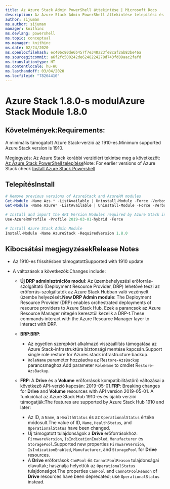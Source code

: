 ```yaml
---
title: Az Azure Stack Admin PowerShell áttekintése | Microsoft Docs
description: Az Azure Stack Admin PowerShell áttekintése telepítési és konfigurációs utasításokkal.
author: sijuman
ms.author: sijuman
manager: knithinc
ms.devlang: powershell
ms.topic: conceptual
ms.manager: knithinc
ms.date: 02/24/2020
ms.openlocfilehash: ec406c80de6b457f7e340a23fe8caf2ab83be46a
ms.sourcegitcommit: a6f2fc500242de6248224278d743fd09aac2fafd
ms.translationtype: HT
ms.contentlocale: hu-HU
ms.lasthandoff: 03/04/2020
ms.locfileid: "78264410"
---
```

# <a name="azure-stack-module-180"></a><span data-ttu-id="6254d-103">Azure Stack 1.8.0-s modul</span><span class="sxs-lookup"><span data-stu-id="6254d-103">Azure Stack Module 1.8.0</span></span>

## <a name="requirements"></a><span data-ttu-id="6254d-104">Követelmények:</span><span class="sxs-lookup"><span data-stu-id="6254d-104">Requirements:</span></span>

<span data-ttu-id="6254d-105">A minimális támogatott Azure Stack-verzió az 1910-es.</span><span class="sxs-lookup"><span data-stu-id="6254d-105">Minimum supported Azure Stack version is 1910.</span></span>

<span data-ttu-id="6254d-106">Megjegyzés: Az Azure Stack korábbi verzióiért tekintse meg a következőt: [Az Azure Stack PowerShell telepítése](https://docs.microsoft.com/azure/azure-stack/azure-stack-powershell-install#install-azure-stack-powershell)</span><span class="sxs-lookup"><span data-stu-id="6254d-106">Note: For earlier versions of Azure Stack check [Install Azure Stack Powershell](https://docs.microsoft.com/azure/azure-stack/azure-stack-powershell-install#install-azure-stack-powershell)</span></span>

## <a name="install"></a><span data-ttu-id="6254d-107">Telepítés</span><span class="sxs-lookup"><span data-stu-id="6254d-107">Install</span></span>

```powershell
# Remove previous versions of AzureStack and AzureRM modules
Get-Module -Name Azs.* -ListAvailable | Uninstall-Module -Force -Verbose
Get-Module -Name Azure* -ListAvailable | Uninstall-Module -Force -Verbose

# Install and import the API Version Modules required by Azure Stack into the current PowerShell session.
Use-AzureRmProfile -Profile 2019-03-01-hybrid -Force

# Install Azure Stack Admin Module
Install-Module -Name AzureStack -RequiredVersion 1.8.0
```

## <a name="release-notes"></a><span data-ttu-id="6254d-108">Kibocsátási megjegyzések</span><span class="sxs-lookup"><span data-stu-id="6254d-108">Release Notes</span></span>

* <span data-ttu-id="6254d-109">Az 1910-es frissítésben támogatott</span><span class="sxs-lookup"><span data-stu-id="6254d-109">Supported with 1910 update</span></span>
* <span data-ttu-id="6254d-110">A változások a következők:</span><span class="sxs-lookup"><span data-stu-id="6254d-110">Changes include:</span></span>

    - <span data-ttu-id="6254d-111">**Új DRP adminisztrációs modul**: Az üzembehelyezési erőforrás-szolgáltató (Deployment Resource Provider, DRP) lehetővé teszi az erőforrás-szolgáltatók az Azure Stack Hubban való vezényelt üzembe helyezését.</span><span class="sxs-lookup"><span data-stu-id="6254d-111">**New DRP Admin module**: The Deployment Resource Provider (DRP) enables orchestrated deployments of resource providers to Azure Stack Hub.</span></span> <span data-ttu-id="6254d-112">Ezek a parancsok az Azure Resource Manager rétegén keresztül kezelik a DRP-t.</span><span class="sxs-lookup"><span data-stu-id="6254d-112">These commands interact with the Azure Resource Manager layer to interact with DRP.</span></span>

    - <span data-ttu-id="6254d-113">**BRP**:</span><span class="sxs-lookup"><span data-stu-id="6254d-113">**BRP**:</span></span>
        - <span data-ttu-id="6254d-114">Az egyetlen szerepkört alkalmazó visszaállítás támogatása az Azure Stack-infrastruktúra biztonsági mentése kapcsán.</span><span class="sxs-lookup"><span data-stu-id="6254d-114">Support single role restore for Azures stack infrastructure backup.</span></span>
        - <span data-ttu-id="6254d-115">`RoleName` paraméter hozzáadva az R`estore-AzsBackup` parancsmaghoz.</span><span class="sxs-lookup"><span data-stu-id="6254d-115">Add parameter `RoleName` to cmdlet R`estore-AzsBackup`.</span></span>

    - <span data-ttu-id="6254d-116">**FRP**: A **Drive** és a **Volume** erőforrások kompatibilitástörő változásai a következő API-verzió kapcsán: 2019-05-01.</span><span class="sxs-lookup"><span data-stu-id="6254d-116">**FRP**: Breaking changes for **Drive** and **Volume** resources with API version 2019-05-01.</span></span> <span data-ttu-id="6254d-117">A funkciókat az Azure Stack Hub 1910-es és újabb verziói támogatják:</span><span class="sxs-lookup"><span data-stu-id="6254d-117">The features are supported by Azure Stack Hub 1910 and later:</span></span>
        - <span data-ttu-id="6254d-118">Az ID, a `Name`, a `HealthStatus` és az `OperationalStatus` értéke módosult.</span><span class="sxs-lookup"><span data-stu-id="6254d-118">The value of ID, `Name`, `HealthStatus`, and `OperationalStatus` have been changed.</span></span>
        - <span data-ttu-id="6254d-119">Új támogatott tulajdonságok a **Drive** erőforrásokhoz: `FirmwareVersion`, `IsIndicationEnabled`, `Manufacturer` és `StoragePool`.</span><span class="sxs-lookup"><span data-stu-id="6254d-119">Supported new properties `FirmwareVersion`, `IsIndicationEnabled`, `Manufacturer`, and `StoragePool` for **Drive** resources.</span></span>
        - <span data-ttu-id="6254d-120">A **Drive** erőforrások `CanPool` és `CannotPoolReason` tulajdonságai elavultak; használja helyettük az `OperationalStatus` tulajdonságot.</span><span class="sxs-lookup"><span data-stu-id="6254d-120">The properties `CanPool` and `CannotPoolReason` of **Drive** resources have been deprecated; use `OperationalStatus` instead.</span></span>
